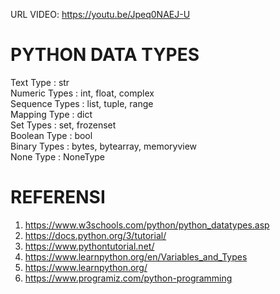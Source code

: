 URL VIDEO: https://youtu.be/Jpeq0NAEJ-U
# PYTHON DATA TYPES
Text Type              : str <br>
Numeric Types    : int, float, complex <br>
Sequence Types  : list, tuple, range <br>
Mapping Type      : dict <br>
Set Types              : set, frozenset <br>
Boolean Type       : bool <br>
Binary Types        : bytes, bytearray, memoryview <br>
None Type            : NoneType <br>

# REFERENSI
1. https://www.w3schools.com/python/python_datatypes.asp <br>
2. https://docs.python.org/3/tutorial/ <br>
3. https://www.pythontutorial.net/ <br>
4. https://www.learnpython.org/en/Variables_and_Types <br>
5. https://www.learnpython.org/ <br>
6. https://www.programiz.com/python-programming <br>
